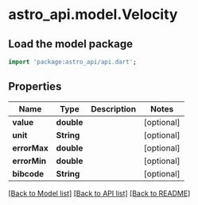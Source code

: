 # astro_api.model.Velocity

## Load the model package
```dart
import 'package:astro_api/api.dart';
```

## Properties
Name | Type | Description | Notes
------------ | ------------- | ------------- | -------------
**value** | **double** |  | [optional] 
**unit** | **String** |  | [optional] 
**errorMax** | **double** |  | [optional] 
**errorMin** | **double** |  | [optional] 
**bibcode** | **String** |  | [optional] 

[[Back to Model list]](../README.md#documentation-for-models) [[Back to API list]](../README.md#documentation-for-api-endpoints) [[Back to README]](../README.md)


